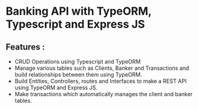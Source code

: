 # Banking API with TypeORM, Typescript and Express JS

## Features :
- CRUD Operations using Typescript and TypeORM
- Manage various tables such as Clients, Banker and Transactions and build relationships between them using TypeORM.
- Build Entities, Controllers, routes and Interfaces to make a REST API using TypeORM and Express JS.
- Make transactions which automatically manages the client and banker tables.
